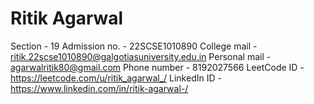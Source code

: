 # Ritik Agarwal
Section - 19
Admission no. - 22SCSE1010890
College mail - ritik.22scse1010890@galgotiasuniversity.edu.in
Personal mail - agarwalritik80@gmail.com
Phone number - 8192027566
LeetCode ID - https://leetcode.com/u/ritik_agarwal_/
LinkedIn ID - https://www.linkedin.com/in/ritik-agarwal-/